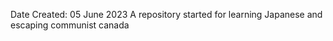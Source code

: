 Date Created: 05 June 2023
A repository started for learning Japanese and escaping communist canada
